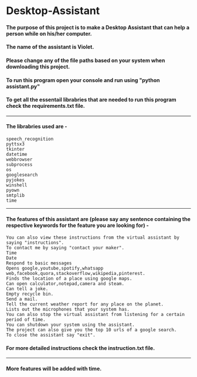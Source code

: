 # Desktop-Assistant

#### The purpose of this project is to make a Desktop Assistant that can help a person while on his/her computer.
#### The name of the assistant is Violet.
#### Please change any of the file paths based on your system when downloading this project.
#### To run this program open your console and run using "python assistant.py"
#### To get all the essentail librabries that are needed to run this program check the requirements.txt file.
____________________________________________________________________________________________________________________________________________
#### The librabries used are -
    speech_recognition 
    pyttsx3 
    tkinter 
    datetime 
    webbrowser 
    subprocess 
    os 
    googlesearch 
    pyjokes 
    winshell
    pyown
    smtplib
    time

________________________________________________________________________________________________________________________________________________
#### The features of this assistant are (please say any sentence containing the respective keywords for the feature you are looking for) -
    You can also view these instructions from the virtual assistant by saying "instructions".
    To contact me by saying "contact your maker".
    Time
    Date
    Respond to basic messages
    Opens google,youtube,spotify,whatsapp web,facebook,quora,stackoverflow,wikipedia,pinterest.
    Finds the location of a place using google maps.
    Can open calculator,notepad,camera and steam.
    Can tell a joke.
    Empty recycle bin.
    Send a mail.
    Tell the current weather report for any place on the planet.
    Lists out the microphones that your system has.
    You can also stop the virtual assistant from listening for a certain period of time.
    You can shutdown your system using the assistant.
    The project can also give you the top 10 urls of a google search.
    To close the assistant say "exit".
#### For more detailed instructions check the instruction.txt file.

__________________________________________________________________________________________________________________________________________________
#### More features will be added with time.


    

